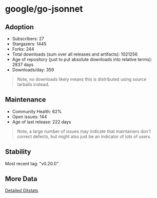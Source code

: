 # google/go-jsonnet

## Adoption

- Subscribers: 27
- Stargazers: 1445
- Forks: 244
- Total downloads (sum over all releases and artifacts): 1021256
- Age of repository (just to put absolute downloads into relative terms): 2837 days
- Downloads/day: 359

> Note, no downloads likely means this is distributed using source tarballs instead.

## Maintenance

- Community Health: 62%
- Open issues: 144
- Age of last release: 222 days

> Note, a large number of issues may indicate that maintainers don't correct defects, but might also
> just be an indicator of lots of users.

## Stability

Most recent tag: "v0.20.0"

## More Data

[Detailed Gitstats](/bazel-catalog/gitstats/google/go-jsonnet)

